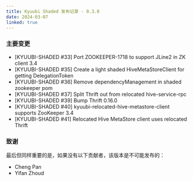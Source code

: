 ```yaml
---
title: Kyuubi Shaded 发布记录 - 0.3.0
date: 2024-03-07
linked: true
---
```

<!---
  Licensed under the Apache License, Version 2.0 (the "License");
  you may not use this file except in compliance with the License.
  You may obtain a copy of the License at

   http://www.apache.org/licenses/LICENSE-2.0

  Unless required by applicable law or agreed to in writing, software
  distributed under the License is distributed on an "AS IS" BASIS,
  WITHOUT WARRANTIES OR CONDITIONS OF ANY KIND, either express or implied.
  See the License for the specific language governing permissions and
  limitations under the License. See accompanying LICENSE file.
-->

### 主要变更

- [KYUUBI-SHADED #33] Port ZOOKEEPER-1718 to support JLine2 in ZK client 3.4
- [KYUUBI-SHADED #35] Create a light shaded HiveMetaStoreClient for getting DelegationToken
- [KYUUBI-SHADED #36] Remove dependencyManagement in shaded zookeeper pom
- [KYUUBI-SHADED #37] Split Thrift out from relocated hive-service-rpc
- [KYUUBI-SHADED #39] Bump Thrift 0.16.0
- [KYUUBI-SHADED #40] kyuubi-relocated-hive-metastore-client supports ZooKeeper 3.4
- [KYUUBI-SHADED #41] Relocated Hive MetaStore client uses relocated Thrift

### 致谢

最后但同样重要的是，如果没有以下贡献者，该版本是不可能发布的：

* Cheng Pan
* Yifan Zhoud
